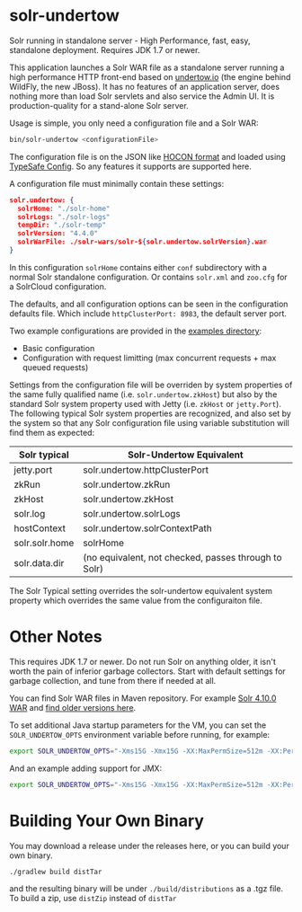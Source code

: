 solr-undertow
=============

Solr running in standalone server - High Performance, fast, easy, standalone deployment.  Requires JDK 1.7 or newer.

This application launches a Solr WAR file as a standalone server running a high performance HTTP front-end based on [undertow.io](http://undertow.io) (the engine behind WildFly, the new JBoss).  It has no features of an application server, does nothing more than load Solr servlets and also service the Admin UI.  It is production-quality for a stand-alone Solr server.

Usage is simple, you only need a configuration file and a Solr WAR:

```sh
bin/solr-undertow <configurationFile>
```

The configuration file is on the JSON like [HOCON format](https://github.com/typesafehub/config/blob/master/HOCON.md) and loaded using [TypeSafe Config](https://github.com/typesafehub/config).  So any features it supports are supported here.

A configuration file must minimally contain these settings:

```json
solr.undertow: {
  solrHome: "./solr-home"
  solrLogs: "./solr-logs"
  tempDir: "./solr-temp"
  solrVersion: "4.4.0"
  solrWarFile: ./solr-wars/solr-${solr.undertow.solrVersion}.war
}
```

In this configuration `solrHome` contains either `conf` subdirectory with a normal Solr standalone configuration.  Or contains `solr.xml` and `zoo.cfg` for a SolrCloud configuration.

The defaults, and all configuration options can be seen in the configuration defaults file.  Which include `httpClusterPort: 8983`, the default server port.

Two example configurations are provided in the [examples directory](https://github.com/bremeld/solr-undertow/tree/master/example):

* Basic configuration 
* Configuration with request limitting (max concurrent requests + max queued requests)

Settings from the configuration file will be overriden by system properties of the same fully qualified name (i.e. `solr.undertow.zkHost`) but also by the standard Solr system property used with Jetty (i.e. `zkHost` or `jetty.Port`). The following typical Solr system properties are recognized, and also set by the system so that any Solr configuration file using variable substitution will find them as expected:

|Solr typical|Solr-Undertow Equivalent|
|---|---|
|jetty.port|solr.undertow.httpClusterPort|
|zkRun|solr.undertow.zkRun|
|zkHost|solr.undertow.zkHost|
|solr.log|solr.undertow.solrLogs|
|hostContext|solr.undertow.solrContextPath|
|solr.solr.home|solrHome|
|solr.data.dir|(no equivalent, not checked, passes through to Solr)|

The Solr Typical setting overrides the solr-undertow equivalent system property which overrides the same value from the configuraiton file.

Other Notes
===========

This requires JDK 1.7 or newer.  Do not run Solr on anything older, it isn't worth the pain of inferior garbage collectors.  Start with default settings for garbage collection, and tune from there if needed at all. 

You can find Solr WAR files in Maven repository.  For example [Solr 4.10.0 WAR](http://central.maven.org/maven2/org/apache/solr/solr/4.10.0/solr-4.10.0.war) and [find older versions here](http://mvnrepository.com/artifact/org.apache.solr/solr).

To set additional Java startup parameters for the VM, you can set the `SOLR_UNDERTOW_OPTS` environment variable before running, for example:

```sh
export SOLR_UNDERTOW_OPTS="-Xms15G -Xmx15G -XX:MaxPermSize=512m -XX:PermSize=256m
```

And an example adding support for JMX:

```sh
export SOLR_UNDERTOW_OPTS="-Xms15G -Xmx15G -XX:MaxPermSize=512m -XX:PermSize=256m -Dcom.sun.management.jmxremote -Dcom.sun.management.jmxremote.port=9901 -Dcom.sun.management.jmxremote.ssl=false -Dcom.sun.management.jmxremote.authenticate=false
```

Building Your Own Binary
========

You may download a release under the releases here, or you can build your own binary.

`./gradlew build distTar`

and the resulting binary will be under `./build/distributions` as a .tgz file.  To build a zip, use `distZip` instead of `distTar`







